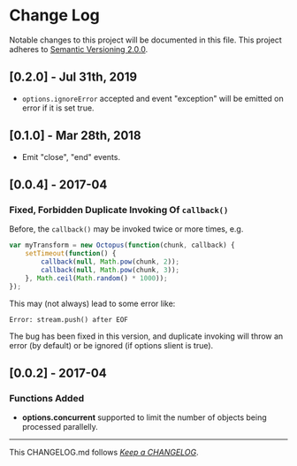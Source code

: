 #   Change Log

Notable changes to this project will be documented in this file. This project adheres to [Semantic Versioning 2.0.0](http://semver.org/).

##	[0.2.0] - Jul 31th, 2019

*	`options.ignoreError` accepted and event "exception" will be emitted on error if it is set true.

##	[0.1.0] - Mar 28th, 2018

*	Emit "close", "end" events.

##	[0.0.4] - 2017-04

###	Fixed, Forbidden Duplicate Invoking Of ``callback()``

Before, the ``callback()`` may be invoked twice or more times, e.g.

```javascript
var myTransform = new Octopus(function(chunk, callback) {
	setTimeout(function() {
		callback(null, Math.pow(chunk, 2));
		callback(null, Math.pow(chunk, 3));
	}, Math.ceil(Math.random() * 1000));
});
```

This may (not always) lead to some error like:  

```
Error: stream.push() after EOF
```

The bug has been fixed in this version, and duplicate invoking will throw an error (by default) or be ignored (if options slient is true).

##	[0.0.2] - 2017-04

###	Functions Added

*	__options.concurrent__ supported to limit the number of objects being processed parallelly.

---
This CHANGELOG.md follows [*Keep a CHANGELOG*](http://keepachangelog.com/).
